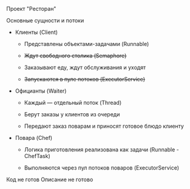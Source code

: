 Проект "Ресторан"

Основные сущности и потоки

* Клиенты (Client)

  * Представлены объектами-задачами (Runnable)

  * ~~Ждут свободного столика (Semaphore)~~

  * Заказывают еду, ждут обслуживания и уходят

  * ~~Запускаются в пуле потоков (ExecutorService)~~

* Официанты (Waiter)

  * Каждый — отдельный поток (Thread)

  * Берут заказы у клиентов из очереди

  * Передают заказ поварам и приносят готовое блюдо клиенту

* Повара (Chef)

  * Логика приготовления реализована как задачи (Runnable - ChefTask)

  * Выполняются через пул потоков поваров (ExecutorService)

Код не готов
Описание не готово
